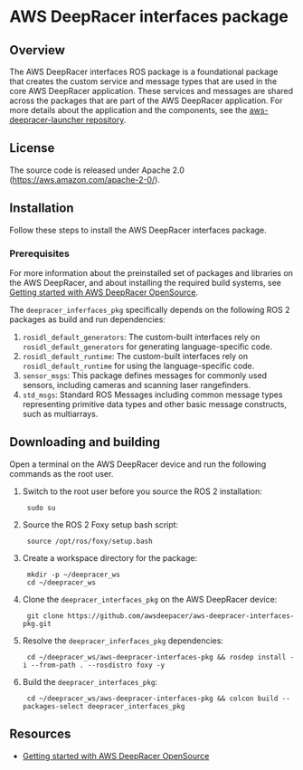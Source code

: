 # AWS DeepRacer interfaces package

## Overview

The AWS DeepRacer interfaces ROS package is a foundational package that creates the custom service and message types that are used in the core AWS DeepRacer application. These services and messages are shared across the packages that are part of the AWS DeepRacer application. For more details about the application and the components, see the [aws-deepracer-launcher repository](https://github.com/awsdeepracer/aws-deepracer-launcher).

## License

The source code is released under Apache 2.0 (https://aws.amazon.com/apache-2-0/).

## Installation

Follow these steps to install the AWS DeepRacer interfaces package.

### Prerequisites

For more information about the preinstalled set of packages and libraries on the AWS DeepRacer, and about installing the required build systems, see [Getting started with AWS DeepRacer OpenSource](https://github.com/aws-deepracer/aws-deepracer-launcher/blob/main/getting-started.md).

The `deepracer_inferfaces_pkg` specifically depends on the following ROS 2 packages as build and run dependencies:

1. `rosidl_default_generators`: The custom-built interfaces rely on `rosidl_default_generators` for generating language-specific code.
1. `rosidl_default_runtime`: The custom-built interfaces rely on `rosidl_default_runtime` for using the language-specific code.
1. `sensor_msgs`: This package defines messages for commonly used sensors, including cameras and scanning laser rangefinders.
1. `std_msgs`: Standard ROS Messages including common message types representing primitive data types and other basic message constructs, such as multiarrays.

## Downloading and building

Open a terminal on the AWS DeepRacer device and run the following commands as the root user.

1. Switch to the root user before you source the ROS 2 installation:

        sudo su

1. Source the ROS 2 Foxy setup bash script:

        source /opt/ros/foxy/setup.bash 

1. Create a workspace directory for the package:

        mkdir -p ~/deepracer_ws
        cd ~/deepracer_ws

1. Clone the `deepracer_interfaces_pkg` on the AWS DeepRacer device:

        git clone https://github.com/awsdeepacer/aws-deepracer-interfaces-pkg.git

1. Resolve the `deepracer_inferfaces_pkg` dependencies:

        cd ~/deepracer_ws/aws-deepracer-interfaces-pkg && rosdep install -i --from-path . --rosdistro foxy -y

1. Build the `deepracer_interfaces_pkg`:

        cd ~/deepracer_ws/aws-deepracer-interfaces-pkg && colcon build --packages-select deepracer_interfaces_pkg

## Resources

* [Getting started with AWS DeepRacer OpenSource](https://github.com/aws-deepracer/aws-deepracer-launcher/blob/main/getting-started.md)

